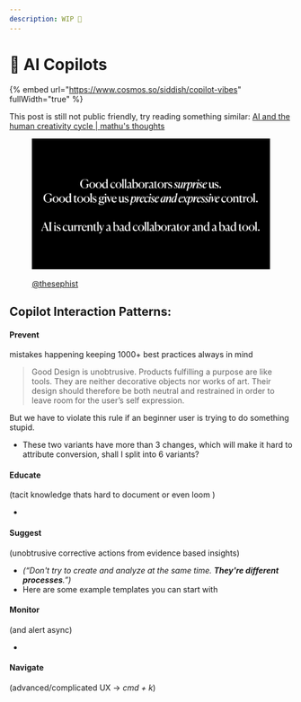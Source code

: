 ```yaml
---
description: WIP 🚧
---
```


# 🌱 AI Copilots

{% embed url="https://www.cosmos.so/siddish/copilot-vibes" fullWidth="true" %}

This post is still not public friendly, try reading something similar: [AI and the human creativity cycle | mathu's thoughts](https://www.mathurah.com/thoughts/ai-creativity-cycle)

<figure><img src=".gitbook/assets/image (1).png" alt=""><figcaption><p><a href="https://twitter.com/thesephist">@thesephist</a></p></figcaption></figure>

## **Copilot Interaction Patterns:**

#### Prevent&#x20;

mistakes happening keeping 1000+ best practices always in mind

> Good Design is unobtrusive.   Products fulfilling a purpose are like tools. They are neither decorative objects nor works of art. Their design should therefore be both neutral and restrained in order to leave room for the user’s self expression.

But we have to violate this rule if an beginner user is trying to do something stupid.

* These two variants have more than 3 changes, which will make it hard to attribute conversion, shall I split into 6 variants?

#### Educate

(tacit knowledge thats hard to document or even loom )

*

#### Suggest&#x20;

(unobtrusive corrective actions from evidence based insights)

* _(“Don't try to create and analyze at the same time. **They're different processes**.”)_
* Here are some example templates you can start with

#### Monitor&#x20;

(and alert async)

*

#### Navigate

(advanced/complicated UX -> _cmd + k_)

